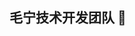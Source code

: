 ## 毛宁技术开发团队 👋

<!--

🙋‍♀️ 这是毛宁技术开发团队，主要技术栈前端：Vue3+Ts 后端：DotNetCore
🌈 开发范畴：移动端应用/ 电脑桌面应用/ 鸿蒙应用 /微信、支付宝、字节等第三方小程序或网站开发
🍿 开发原则：不适用自动任何建站系统，不套模板，均按照设计图开发，如无设计图则按照参考网站从0开发
👩‍💻 接单规范：所有项目单子，均为源码阶段性交付，大于1w的金额项目均需要交付20%定金，小于1w的项目无需定金交付后付款即可
🧙 有开发需求请随时联系团队售前人员，微信：sick_A2
-->

